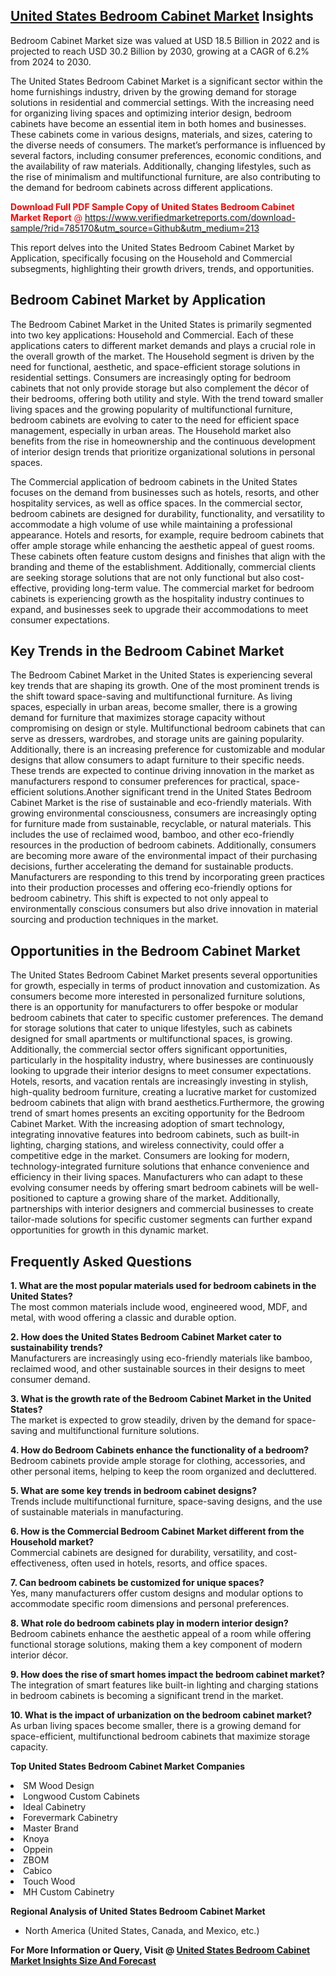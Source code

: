<h2><a href="https://www.verifiedmarketreports.com/download-sample/?rid=785170&amp;utm_source=Github&amp;utm_medium=213" target="_blank">United States Bedroom Cabinet Market</a> Insights</h2><p>Bedroom Cabinet Market size was valued at USD 18.5 Billion in 2022 and is projected to reach USD 30.2 Billion by 2030, growing at a CAGR of 6.2% from 2024 to 2030.</p><p><p>The United States Bedroom Cabinet Market is a significant sector within the home furnishings industry, driven by the growing demand for storage solutions in residential and commercial settings. With the increasing need for organizing living spaces and optimizing interior design, bedroom cabinets have become an essential item in both homes and businesses. These cabinets come in various designs, materials, and sizes, catering to the diverse needs of consumers. The market’s performance is influenced by several factors, including consumer preferences, economic conditions, and the availability of raw materials. Additionally, changing lifestyles, such as the rise of minimalism and multifunctional furniture, are also contributing to the demand for bedroom cabinets across different applications. <p><span class=""><span style="color: #ff0000;"><strong>Download Full PDF Sample Copy of United States Bedroom Cabinet Market Report</strong> @ </span><a href="https://www.verifiedmarketreports.com/download-sample/?rid=785170&amp;utm_source=Github&amp;utm_medium=213" target="_blank">https://www.verifiedmarketreports.com/download-sample/?rid=785170&amp;utm_source=Github&amp;utm_medium=213</a></span></p>This report delves into the United States Bedroom Cabinet Market by Application, specifically focusing on the Household and Commercial subsegments, highlighting their growth drivers, trends, and opportunities.<h2>Bedroom Cabinet Market by Application</h2><p>The Bedroom Cabinet Market in the United States is primarily segmented into two key applications: Household and Commercial. Each of these applications caters to different market demands and plays a crucial role in the overall growth of the market. The Household segment is driven by the need for functional, aesthetic, and space-efficient storage solutions in residential settings. Consumers are increasingly opting for bedroom cabinets that not only provide storage but also complement the décor of their bedrooms, offering both utility and style. With the trend toward smaller living spaces and the growing popularity of multifunctional furniture, bedroom cabinets are evolving to cater to the need for efficient space management, especially in urban areas. The Household market also benefits from the rise in homeownership and the continuous development of interior design trends that prioritize organizational solutions in personal spaces.</p><p>The Commercial application of bedroom cabinets in the United States focuses on the demand from businesses such as hotels, resorts, and other hospitality services, as well as office spaces. In the commercial sector, bedroom cabinets are designed for durability, functionality, and versatility to accommodate a high volume of use while maintaining a professional appearance. Hotels and resorts, for example, require bedroom cabinets that offer ample storage while enhancing the aesthetic appeal of guest rooms. These cabinets often feature custom designs and finishes that align with the branding and theme of the establishment. Additionally, commercial clients are seeking storage solutions that are not only functional but also cost-effective, providing long-term value. The commercial market for bedroom cabinets is experiencing growth as the hospitality industry continues to expand, and businesses seek to upgrade their accommodations to meet consumer expectations.</p><h2>Key Trends in the Bedroom Cabinet Market</h2><p>The Bedroom Cabinet Market in the United States is experiencing several key trends that are shaping its growth. One of the most prominent trends is the shift toward space-saving and multifunctional furniture. As living spaces, especially in urban areas, become smaller, there is a growing demand for furniture that maximizes storage capacity without compromising on design or style. Multifunctional bedroom cabinets that can serve as dressers, wardrobes, and storage units are gaining popularity. Additionally, there is an increasing preference for customizable and modular designs that allow consumers to adapt furniture to their specific needs. These trends are expected to continue driving innovation in the market as manufacturers respond to consumer preferences for practical, space-efficient solutions.Another significant trend in the United States Bedroom Cabinet Market is the rise of sustainable and eco-friendly materials. With growing environmental consciousness, consumers are increasingly opting for furniture made from sustainable, recyclable, or natural materials. This includes the use of reclaimed wood, bamboo, and other eco-friendly resources in the production of bedroom cabinets. Additionally, consumers are becoming more aware of the environmental impact of their purchasing decisions, further accelerating the demand for sustainable products. Manufacturers are responding to this trend by incorporating green practices into their production processes and offering eco-friendly options for bedroom cabinetry. This shift is expected to not only appeal to environmentally conscious consumers but also drive innovation in material sourcing and production techniques in the market.</p><h2>Opportunities in the Bedroom Cabinet Market</h2><p>The United States Bedroom Cabinet Market presents several opportunities for growth, especially in terms of product innovation and customization. As consumers become more interested in personalized furniture solutions, there is an opportunity for manufacturers to offer bespoke or modular bedroom cabinets that cater to specific customer preferences. The demand for storage solutions that cater to unique lifestyles, such as cabinets designed for small apartments or multifunctional spaces, is growing. Additionally, the commercial sector offers significant opportunities, particularly in the hospitality industry, where businesses are continuously looking to upgrade their interior designs to meet consumer expectations. Hotels, resorts, and vacation rentals are increasingly investing in stylish, high-quality bedroom furniture, creating a lucrative market for customized bedroom cabinets that align with brand aesthetics.Furthermore, the growing trend of smart homes presents an exciting opportunity for the Bedroom Cabinet Market. With the increasing adoption of smart technology, integrating innovative features into bedroom cabinets, such as built-in lighting, charging stations, and wireless connectivity, could offer a competitive edge in the market. Consumers are looking for modern, technology-integrated furniture solutions that enhance convenience and efficiency in their living spaces. Manufacturers who can adapt to these evolving consumer needs by offering smart bedroom cabinets will be well-positioned to capture a growing share of the market. Additionally, partnerships with interior designers and commercial businesses to create tailor-made solutions for specific customer segments can further expand opportunities for growth in this dynamic market.</p><h2>Frequently Asked Questions</h2><p><b>1. What are the most popular materials used for bedroom cabinets in the United States?</b><br> The most common materials include wood, engineered wood, MDF, and metal, with wood offering a classic and durable option.</p><p><b>2. How does the United States Bedroom Cabinet Market cater to sustainability trends?</b><br> Manufacturers are increasingly using eco-friendly materials like bamboo, reclaimed wood, and other sustainable sources in their designs to meet consumer demand.</p><p><b>3. What is the growth rate of the Bedroom Cabinet Market in the United States?</b><br> The market is expected to grow steadily, driven by the demand for space-saving and multifunctional furniture solutions.</p><p><b>4. How do Bedroom Cabinets enhance the functionality of a bedroom?</b><br> Bedroom cabinets provide ample storage for clothing, accessories, and other personal items, helping to keep the room organized and decluttered.</p><p><b>5. What are some key trends in bedroom cabinet designs?</b><br> Trends include multifunctional furniture, space-saving designs, and the use of sustainable materials in manufacturing.</p><p><b>6. How is the Commercial Bedroom Cabinet Market different from the Household market?</b><br> Commercial cabinets are designed for durability, versatility, and cost-effectiveness, often used in hotels, resorts, and office spaces.</p><p><b>7. Can bedroom cabinets be customized for unique spaces?</b><br> Yes, many manufacturers offer custom designs and modular options to accommodate specific room dimensions and personal preferences.</p><p><b>8. What role do bedroom cabinets play in modern interior design?</b><br> Bedroom cabinets enhance the aesthetic appeal of a room while offering functional storage solutions, making them a key component of modern interior décor.</p><p><b>9. How does the rise of smart homes impact the bedroom cabinet market?</b><br> The integration of smart features like built-in lighting and charging stations in bedroom cabinets is becoming a significant trend in the market.</p><p><b>10. What is the impact of urbanization on the bedroom cabinet market?</b><br> As urban living spaces become smaller, there is a growing demand for space-efficient, multifunctional bedroom cabinets that maximize storage capacity.</p></p><p><strong>Top United States Bedroom Cabinet Market Companies</strong></p><div data-test-id=""><p><li>SM Wood Design</li><li> Longwood Custom Cabinets</li><li> Ideal Cabinetry</li><li> Forevermark Cabinetry</li><li> Master Brand</li><li> Knoya</li><li> Oppein</li><li> ZBOM</li><li> Cabico</li><li> Touch Wood</li><li> MH Custom Cabinetry</li></p><div><strong>Regional Analysis of&nbsp;United States Bedroom Cabinet Market</strong></div><ul><li dir="ltr"><p dir="ltr">North America&nbsp;(United States, Canada, and Mexico, etc.)</p></li></ul><p><strong>For More Information or Query, Visit @&nbsp;</strong><strong><a href="https://www.verifiedmarketreports.com/product/bedroom-cabinet-market/?utm_source=Github&amp;utm_medium=213" target="_blank">United States Bedroom Cabinet Market Insights Size And Forecast</a></strong></p></div>
